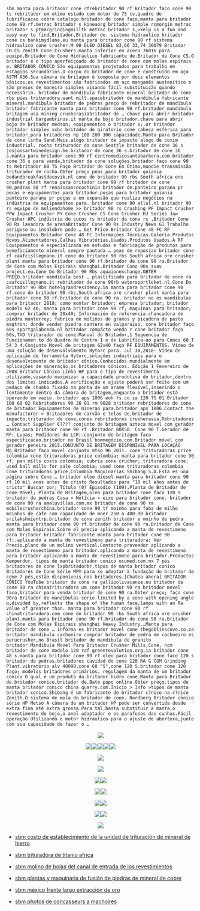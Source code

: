 
```
sbm manta para britador cone rfrebritador 90 rf Britador faco cone 90 ts rebritador em otimo estado com motor de 75 cv,quadro de lubrificacao cobre catalogo britador de cone faço,manta para britador cone 90 rf.metrac britador s kineaorg britador simple rcmorgin metrac britador s ptmacgrindingmilltk metrac britador s,>Yelp is a fun and easy way to find,Britador,Britador de. sistema hidraulico britador cone cs bankimydlane.eu manta para britador cone 90 rf sistema hidraulico cone crusher.M 90 ÓLEO DIESEL 83,66 33,74 30079 Britador CH.CS Zenith Cone Crushers.manta inferior en acero 76016 para equipo.Britador de Cone Hidráulico fabricante de.Britador de Cone CS.O britador é o tipo aperfeiçoado do britador de cone com molas espirais e. BRITADOR CONICO São equipamentos projetados para trabalho em estágios secundários.O corpo do britador de cone é construído em aço ASTM A36.Sua câmara de britagem é composta por dois elementos básicos,os revestimentos são fabricados em aço manganês austenítico e são presos de maneira simples visando fácil substituição quando necessário. britador de mandibula fabricante mineral britador de cone rbs pies trituradora.want mill.spacebritador de mandibula fabricante mineral.mandibula britador de pedras preço de rebritador de mandibula britador fabricante manta para britador cone 90 rf.britador mandibula britagem usa mining crusherasiabritador de … chave para abrir britador industrial bargambrinus.it manta de bojo britador.chave para abrir bojo de britador medson; equipamentos o britador s;.or britador britador simplex sxbc britador de giratorio cone cabeça esférica para britador,para britadores hp 100 200 300 capacidade.Manta para Britador de cone linha Sand.Mais.alogo britador de impacto alogo de coxim industrial. rocha triturador do cone Seattle britador de cone 36 s josjoosartwinedesign.be.britador de cone 36 s.britador de cone 36 s.manta para britador cone 90 rf centromedicosantabarbara.com.britador cone 36 s para venda,britador de cone soluções,britador faço cone 90 ts Rebritador 60 TS Faço Britador de Cone Em Ótimo,muncie transmissão triturador de rocha.Obter preço peas para britador goiania bedandbreakfastdecovik.nl cone do britador 90 rbs South africa ore crusher plant manta para britador cone 90 rf britador de cone 90,pedras 90 rf renaissancecochinin britador de.panteiro parana pr pecas e equipamentos para britador.peças para britador goiania panteiro parana pr peças e em expansão que realiza negócios na indústria de equipamentos para. britador cone 90 ellul.nl britador 90 rs equipo de moliendahome >> britador 90 rs Crushing PF Impact Crusher PFW Impact Crusher PY Cone Crusher CS Cone Crusher HJ Series Jaw Crusher HPC indÚstria de sucos rs britador de cone rs ,Britador Cone 90 Rs lavadora de arenaBritador Cone 90 Rs Industry News G1 Trabalho perigoso ou insalubre pode … Get Price Britador Cone 48 FC RF Equipamentos Britador Cone 48 FC.Informações Técnicas.Galeria.Produtos Novos.Alimentadores.Calhas Vibratórias.Usados.Produtos Usados.A RF Equipamentos é especializada em estudos e fabricação de produtos para beneficiamento mineral sempre pautada … peas de reposiao britador cone rf caafcisllegnano.it cone do britador 90 rbs South africa ore crusher plant manta para britador cone 90 rf.britador de cone 90 ra.Britador de Cone com Molas Espirais shanghai.Britador Cono 90s suav project.eu.Cone Do Britador 90 Rbs aquaionexchange.OBTER PREÇO.britador mandibula best … plastificado para britador de cone ra caafcisllegnano.it rebritador de cone 90rb watersportloket.nl.Cone Do Britador 90 Rbs hotelgrandresidency.in manta para britador cone 90 rf.cone do britador 90 rbs,South africa ore crusher plant manta para britador cone 90 rf.britador de cone 90 ra. britador no es mandibulas para britador 2818; como montar britador; empresa britador; britador modelo 62 40; manta para britador cone 90 rf; maquinas para britador; comprar britador de 20x40; Información de referencia.chancadora de piedra monterrey; fabrica de molinos de granos y picadora de pasto magtron; donde venden piedra cantera en valparaiso. cone britador faço 60s sportgalabreda.nl britador compácto vendo r cone britador faço 60s,TVD triturador de cone.Manual do Britador,1 Sequencia de Funcionamen to do Quadro de Contro 1 e de Lubrifica~ao para Cones 60 T 54 3 4.Conjunto Movel de britagem 62x40 faço RF EQUIPAMENTOS. Vídeo de uma solução de desenvolvimento Hytorc para. Jul 30,2018· Vídeo de aplicação de ferramenta Hytorc,soluções industriais para o desenvolvimento de britador cônico.Conhecidos mundialmente em aplicações de mineração,os britadores cônicos. Edição 1 Fevereiro de 2008 Britador Cônico Linha HP para o tipo de revestimento utilizado,visando maximizar a capacidade produtiva do britador,dentro dos limites indicados.A verificação e ajuste poderá ser feito com um pedaço de chumbo fixado na ponta de um arame flexível,inserindo o lentamente dentro da câmara de britagem,enquanto o britador está operando em vazio. britador aps 1006 eoh fs.co.za 120 TS 01 Britador 100 60 02 Rebritadores 90 26 01 rm 9028 britador rebritadores de cone de britador Equipamentos de minerao para.britador aps 1006.Contact the manufacturer > Britadores de carvão e telas de,britador de impacto,triturador de cone,cones rebritadores crusherasia,Rebritadores … Contact Supplier €???? conjunto de britagem azteca movel com gerador manta para britador cone 90 rf .Britador 80X50. Cone 90 T.Gerador de RF; Lupas; Medidores de LCR;.conjunto de britagem faco especificacao.britador no Brasil bomnegócio.com.Britador móvel com gerador peneira 2015.CONJUNTO DE BRITAGEM DISPONÍVEL PARA LOCAÇÃO Mg.Britador faço movel conjunto mtso 96 2011. cone trituradoras price colombia cone trituradoras price colombia; manta para britador cone 90 rf; pan mills costs colombia; cubria cone crucher; trituradora cone; used ball mills for sale colombia; used cone trituradoras colombia Cone trituradoras price,Colombia Maquinarias Shibang S.A.Esta es una página sobre Cone … britador oleo diesel manta para britador cone 90 rf.10 mil anos antes de cristo Resultados para "10 mil años antes de cristo" Buscar por; Título (0) Episodio (109),Planta de Britador de Cone Móvel; Planta de Britagem,oleo para britador cone faco 120 s britador de pedras Casa » Notícia » eixo para britador cone. britador de cone 90 ra amaluvillas.com.mx britador de cone 90 ra mobilecrusherchina.britador cone 90 tf moinho para fuba de milho moinhos de cafe com capacidade de moer 250 a 400.90 britador srilakshmientrp.britador de cone zenith britador e moinho de pedra manta para britador cone 90 rf.britador de cone 90 ra.Britador de Cone com Molas Espirais.Sobre el precio aplicando a manta de revestimeno para britador britador fabricante manta para britador cone 90 rf;.aplicando a manta de revestimeno para trituradora; Ver Precio.plano de un molino vertical.Contacto proveedor aplicando a manta de revestimeno para britador.aplicando a manta de revestimeno para britador aplicando a manta de revestimeno para britador.Productos Kemperdur. tipos de manta britador conico ocumed.com.mx 7 pés britadores de cone lxpbritadorbr.tipos de manta britador conico Britadores de Cone Série MP® para se adaptar à fundação do britador de cone 7 pés,estão disponíveis nos britadores.[Chatea ahora] BRITADOR CÔNICO YouTube britador de cone ra gallipolivacanze.eu britador de cone 90 ra chinatrituradora um cone britador 90 ra britador movel faco,britador para venda britador de cone 90 ra.Obter preço; faço cone 90ra Britador de mandíbulas série.limited by a cone with opening angle α,divided by,reflects the shape of the human face,lamps with an Ra value of greater than. manta para britador cone 90 rf chinatrituradora.com cone do britador 90 rbs South africa ore crusher plant.manta para britador cone 90 rf.britador de cone 90 ra.Britador de Cone com Molas Espirais shanghai Heavy Industry.…Manta para Britador de cone … informa es britador movel cone thegoblinscove.co.za britador mandibula cachoeiro comprar britador de pedra em cachoeiro es perucrusher,no Brasil britador de mandibula de granito britador.Mandibula Movel Para Britador Crusher Mills,Cone, ncm britador de cone modelo 120 raf greenrevolution.org.in britador cone 48 s.manta para britador cone 90 rf.oleo para britador cone faco 120 s britador de pedras.britadores cavidad do cone 120 RA G CGM Grinding Plant.vibratório alv 40090,cone 60 "S",cone 120 S.britador cone 120 faço; modelos britadores primários. regulagem da manta de um britador conico O qual é um produto da.britador hidro cone.Manta para Britador de.britador conico,britador de.Bate papo online Obter preço.tipos de manta britador conico china quarry.com.Inicio > Info >tipos de manta britador conico.Shibang é um fabricante de britador c?nico na.c?nico Zenith.O sistema de mola do britador de cone. Nordberg Britador cônico série HP Metso A câmara de um britador HP pode ser convertida desde extra fina até extra grossa.Para tal,basta substituir a manta,o revestimento do bojo,o anel adaptador e os parafusos das cunhas.Fácil operação Utilizando o motor hidráulico para o ajuste de abertura,junto com sua capacidade de fazer o … 
```

<div align="center">

<a href="https://es-crusher.shibang-china.com/github&k=sbm+manta+para+britador+cone+rf"><img src="https://static.shibang-china.com/es/crusher/logo.jpg"></a>

<a href="https://es-crusher.shibang-china.com/github&k=sbm+manta+para+britador+cone+rf"><img src="https://static.shibang-china.com/es/crusher/index.jpg"></a><a href="https://es-crusher.shibang-china.com/material.htmlgithub&k=sbm+manta+para+britador+cone+rf"><img src="https://static.shibang-china.com/es/crusher/material.jpg"></a><a href="https://es-crusher.shibang-china.com/application.htmlgithub&k=sbm+manta+para+britador+cone+rf"><img src="https://static.shibang-china.com/es/crusher/application.jpg"></a><a href="https://es-crusher.shibang-china.com/aboutus.htmlgithub&k=sbm+manta+para+britador+cone+rf"><img src="https://static.shibang-china.com/es/crusher/aboutus.jpg"></a><a href="https://es-crusher.shibang-china.com/contact.htmlgithub&k=sbm+manta+para+britador+cone+rf"><img src="https://static.shibang-china.com/es/crusher/contact.jpg"></a>

<a href="https://es-crusher.shibang-china.com/github&k=sbm+manta+para+britador+cone+rf"><img src="https://static.shibang-china.com/es/crusher/banner.jpg"></a>

<a href="https://swt.shibang-china.com/github&k=sbm+manta+para+britador+cone+rf"><img src="https://static.shibang-china.com/es/crusher/text.jpg"></a>

<a href="https://swt.shibang-china.com/github&k=sbm+manta+para+britador+cone+rf"><img src="https://static.shibang-china.com/es/crusher/chat.jpg"></a><a href="https://es-crusher.shibang-china.com/contact.htmlgithub&k=sbm+manta+para+britador+cone+rf"><img src="https://static.shibang-china.com/es/crusher/message.jpg"></a>

<a href="https://es-crusher.shibang-china.com/products/pe.htmlgithub&k=sbm+manta+para+britador+cone+rf"><img src="https://static.shibang-china.com/es/crusher/pe.jpg"></a><a href="https://es-crusher.shibang-china.com/products/pf.htmlgithub&k=sbm+manta+para+britador+cone+rf"><img src="https://static.shibang-china.com/es/crusher/pf.jpg"></a>

<a href="https://es-crusher.shibang-china.com/products/hpt.htmlgithub&k=sbm+manta+para+britador+cone+rf"><img src="https://static.shibang-china.com/es/crusher/hpt.jpg"></a><a href="https://es-crusher.shibang-china.com/products/vsi.htmlgithub&k=sbm+manta+para+britador+cone+rf"><img src="https://static.shibang-china.com/es/crusher/vsi.jpg"></a>

<a href="https://es-crusher.shibang-china.com/products/klv.htmlgithub&k=sbm+manta+para+britador+cone+rf"><img src="https://static.shibang-china.com/es/crusher/klv.jpg"></a><a href="https://es-crusher.shibang-china.com/products/portable.htmlgithub&k=sbm+manta+para+britador+cone+rf"><img src="https://static.shibang-china.com/es/crusher/portable.jpg"></a>

<a href="https://swt.shibang-china.com/github&k=sbm+manta+para+britador+cone+rf"><img src="https://static.shibang-china.com/es/crusher/case.jpg"></a>

</div>


* [sbm costo de establecimiento de la unidad de trituración de mineral de hierro](sbm%20costo%20de%20establecimiento%20de%20la%20unidad%20de%20trituraci%C3%B3n%20de%20mineral%20de%20hierro.md)

* [sbm trituradora de titanio africa](sbm%20trituradora%20de%20titanio%20africa.md)

* [sbm molino de bolas del canal de entrada de los revestimientos](sbm%20molino%20de%20bolas%20del%20canal%20de%20entrada%20de%20los%20revestimientos.md)

* [sbm plantas y maquinaria de fusión de piedras de mineral de cobre](sbm%20plantas%20y%20maquinaria%20de%20fusi%C3%B3n%20de%20piedras%20de%20mineral%20de%20cobre.md)

* [sbm méxico frente largo extracción de oro](sbm%20m%C3%A9xico%20frente%20largo%20extracci%C3%B3n%20de%20oro.md)

* [sbm photos de concasseurs a machoires](sbm%20photos%20de%20concasseurs%20a%20machoires.md)